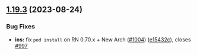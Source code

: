 ## [1.19.3](https://github.com/react-native-async-storage/async-storage/compare/v1.19.2...v1.19.3) (2023-08-24)


### Bug Fixes

* **ios:** fix `pod install` on RN 0.70.x + New Arch ([#1004](https://github.com/react-native-async-storage/async-storage/issues/1004)) ([e15432c](https://github.com/react-native-async-storage/async-storage/commit/e15432cea0b8691890a4cf08d69639ad31f09421)), closes [#997](https://github.com/react-native-async-storage/async-storage/issues/997)
